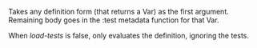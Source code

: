 Takes any definition form (that returns a Var) as the first argument.
  Remaining body goes in the :test metadata function for that Var.

  When *load-tests* is false, only evaluates the definition, ignoring
  the tests.